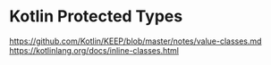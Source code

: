 # Kotlin Protected Types

https://github.com/Kotlin/KEEP/blob/master/notes/value-classes.md
https://kotlinlang.org/docs/inline-classes.html